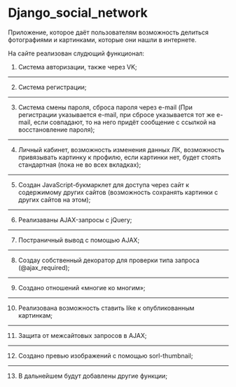 # Django_social_network
Приложение, которое даёт пользователям возможность делиться фотографиями и картинками, которые они нашли в интернете.

На сайте реализован слудющий функционал:

1. Система авторизации, также через VK; 
----------
2. Система регистрации;
----------
3. Система смены пароля, сброса пароля через e-mail (При регистрации указывается e-mail, при сбросе указывается тот же e-mail, если совпадают, то на него придёт сообщение с ссылкой на восстановление пароля);
----------
4. Личный кабинет, возможность изменения данных ЛК, возможность привязывать картинку к профилю, если картинки нет, будет стоять стандартная (пока не во всех вкладках);
----------
5. Создан JavaScript-букмарклет для доступа через сайт к содержимому других сайтов (возможность сохранять картинки с других сайтов на этом);
----------
6. Реализаваны AJAX-запросы с jQuery;
----------
7. Постраничный вывод с помощью AJAX;
----------
8. Создаy собственный декоратор для проверки типа запроса (@ajax_required);
----------
9. Создано отношений «многие ко многим»;
----------
10. Реализована возможность ставить like к опубликованным картинкам;
----------
11. Защита от межсайтовых запросов в AJAX;
----------
12. Создано превью изображений с помощью sorl-thumbnail;
----------
13. В дальнейшем будут добавлены другие функции;

